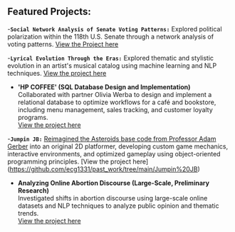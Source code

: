 ## Featured Projects:

-**`Social Network Analysis of Senate Voting Patterns:`** Explored political polarization within the 118th U.S. Senate through a network analysis of voting patterns. 
[View the Project here](https://github.com/ecg1331/past_work/tree/main/Social%20Network%20Analysis%20of%20the%20118th%20Senate)

-**`Lyrical Evolution Through the Eras:`**
Explored thematic and stylistic evolution in an artist's musical catalog using machine learning and NLP techniques.
[View the project here](https://github.com/ecg1331/past_work/tree/main/Lyrical%20Evolution%20Through%20the%20Eras)

- **'HP COFFEE' (SQL Database Design and Implementation)**  
  Collaborated with partner Olivia Werba to design and implement a relational database to optimize workflows for a café and bookstore, including menu management, sales tracking, and customer loyalty programs.  
  [View the project here](https://github.com/ecg1331/db_autumn2024/tree/main)

-**`Jumpin JB:`** [Reimagined the Asteroids base code from Professor Adam Gerber](https://github.com/agerber/asteroids_java) into an original 2D platformer, developing custom game mechanics, interactive environments, and optimized gameplay using object-oriented programming principles. [View the project here] (https://github.com/ecg1331/past_work/tree/main/Jumpin%20JB)

- **Analyzing Online Abortion Discourse (Large-Scale, Preliminary Research)**  
  Investigated shifts in abortion discourse using large-scale online datasets and NLP techniques to analyze public opinion and thematic trends.  
  [View the project here](https://github.com/macs30123-s24/final-project-online_abortion_discourse)

  

